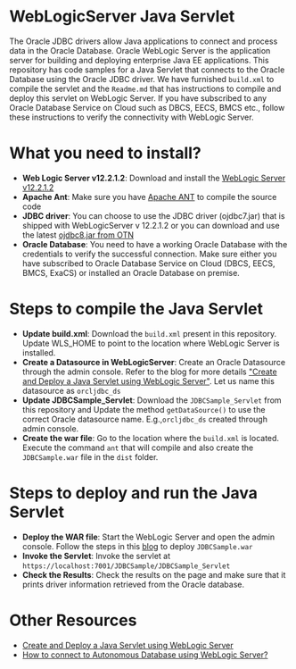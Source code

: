 # WebLogicServer Java Servlet   
The Oracle JDBC drivers allow Java applications to connect and process data in the Oracle Database. Oracle WebLogic Server is the application server for building and deploying enterprise Java EE applications.  This repository has code samples for a Java Servlet that connects to the Oracle Database using the Oracle JDBC driver.  We have furnished `build.xml` to compile the servlet and the `Readme.md` that has instructions to compile and deploy this servlet on WebLogic Server. If you have subscribed to any Oracle Database Service on Cloud such as DBCS, EECS, BMCS etc., follow these instructions to verify the connectivity with WebLogic Server.  

# What you need to install? 

* **Web Logic Server v12.2.1.2**: Download and install the [WebLogic Server v12.2.1.2](http://www.oracle.com/technetwork/middleware/weblogic/downloads/index.html)
* **Apache Ant**: Make sure you have [Apache ANT](http://ant.apache.org/) to compile the source code 
* **JDBC driver**: You can choose to use the JDBC driver (ojdbc7.jar) that is shipped with WebLogicServer v 12.2.1.2 or you can download and use the latest [ojdbc8.jar from OTN](http://www.oracle.com/technetwork/database/features/jdbc/jdbc-ucp-122-3110062.html)  
* **Oracle Database**:  You need to have a working Oracle Database with the credentials to verify the successful connection.  Make sure either you have subscribed to Oracle Database Service on Cloud (DBCS, EECS, BMCS, ExaCS) or installed an Oracle Database on premise. 

# Steps to compile the Java Servlet 

* **Update build.xml**: Download the `build.xml` present in this repository.  Update WLS_HOME to point to the location where WebLogic Server is installed. 
* **Create a Datasource in WebLogicServer**: Create an Oracle Datasource through the admin console.  Refer to the blog for more details ["Create and Deploy a Java Servlet using WebLogic Server"](https://blogs.oracle.com/dev2dev/create-and-deploy-a-java-servlet-using-weblogic-server-wls).  Let us name this datasource as `orcljdbc_ds`
* **Update JDBCSample_Servlet**: Download the `JDBCSample_Servlet` from this repository and Update the method `getDataSource()` to use the correct Oracle datasource name. E.g.,`orcljdbc_ds` created through admin console. 
* **Create the war file**: Go to the location where the `build.xml` is located.  Execute the command `ant` that will compile and also create the `JDBCSample.war` file in the `dist` folder. 

# Steps to deploy and run the Java Servlet 

* **Deploy the WAR file**: Start the WebLogic Server and open the admin console.  Follow the steps in this [blog](https://blogs.oracle.com/dev2dev/create-and-deploy-a-java-servlet-using-weblogic-server-wls#step8) to deploy `JDBCSample.war` 
* **Invoke the Servlet**: Invoke the servlet at `https://localhost:7001/JDBCSample/JDBCSample_Servlet`
* **Check the Results**: Check the results on the page and make sure that it prints driver information retrieved from the Oracle database. 

# Other Resources 

* [Create and Deploy a Java Servlet using WebLogic Server](https://blogs.oracle.com/dev2dev/create-and-deploy-a-java-servlet-using-weblogic-server-wls)
* [How to connect to Autonomous Database using WebLogic Server?](https://www.oracle.com/database/technologies/java-connectivity-to-atp.html#WLS)








